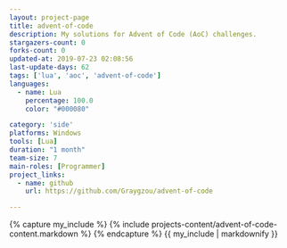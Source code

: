 ```yaml
---
layout: project-page
title: advent-of-code
description: My solutions for Advent of Code (AoC) challenges.
stargazers-count: 0
forks-count: 0
updated-at: 2019-07-23 02:08:56
last-update-days: 62
tags: ['lua', 'aoc', 'advent-of-code']
languages: 
  - name: Lua
    percentage: 100.0
    color: "#000080"

category: 'side'
platforms: Windows
tools: [Lua]
duration: "1 month"
team-size: 7
main-roles: [Programmer]
project_links:
  - name: github
    url: https://github.com/Graygzou/advent-of-code

---
```

<!---
Gregoire Boiron <gregoire.boiron@gmail.com>
Copyright (c) 2018-2019 Gregoire Boiron  All Rights Reserved.
--->

{% capture my_include %}
{% include projects-content/advent-of-code-content.markdown %}
{% endcapture %}
{{ my_include | markdownify }}
